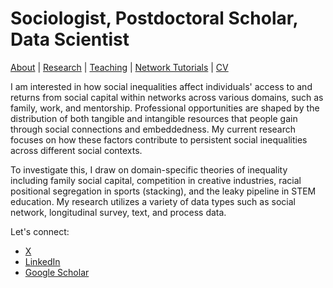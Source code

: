# Sociologist, Postdoctoral Scholar, Data Scientist
[About](https://Tom-R-Leppard.github.io/) | [Research](/research.md) | [Teaching](/teaching.md) | [Network Tutorials](/network_tutorials.md) | [CV](/cv.pdf)

I am interested in how social inequalities affect individuals' access to and returns from social capital within networks across various domains, such as family, work, and mentorship. Professional opportunities are shaped by the distribution of both tangible and intangible resources that people gain through social connections and embeddedness. My current research focuses on how these factors contribute to persistent social inequalities across different social contexts.

To investigate this, I draw on domain-specific theories of inequality including family social capital, competition in creative industries, racial positional segregation in sports (stacking), and the leaky pipeline in STEM education. My research utilizes a variety of data types such as social network, longitudinal survey, text, and process data.

Let's connect: 
- [X](https://x.com/LeppardTom)
- [LinkedIn](https://www.linkedin.com/in/tom-r-leppard-phd-a69b5b106/)
- [Google Scholar](https://scholar.google.com/citations?user=VFI_6lAAAAAJ&hl=en&oi=ao)

